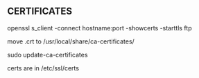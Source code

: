 ## CERTIFICATES

openssl s_client -connect hostname:port -showcerts -starttls ftp

move .crt to /usr/local/share/ca-certificates/

sudo update-ca-certificates

certs are in /etc/ssl/certs


